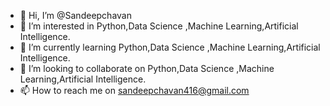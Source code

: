 - 👋 Hi, I’m @Sandeepchavan
- 👀 I’m interested in Python,Data Science ,Machine Learning,Artificial Intelligence.
- 🌱 I’m currently learning Python,Data Science ,Machine Learning,Artificial Intelligence.
- 💞️ I’m looking to collaborate on Python,Data Science ,Machine Learning,Artificial Intelligence.
- 📫 How to reach me on sandeepchavan416@gmail.com

<!---
Sandeepchavan416/Sandeepchavan416 is a ✨ special ✨ repository because its `README.md` (this file) appears on your GitHub profile.
You can click the Preview link to take a look at your changes.
--->
